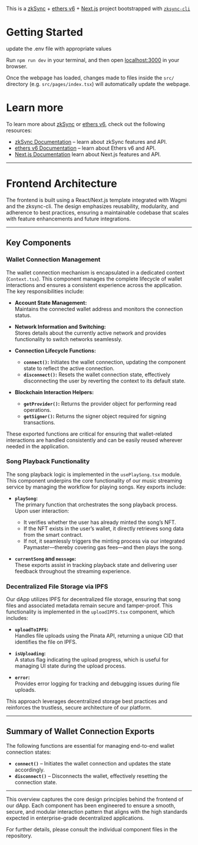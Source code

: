 This is a [zkSync](https://zksync.io) + [ethers v6](https://docs.ethers.org/v6/) + [Next.js](https://nextjs.org) project bootstrapped with [`zksync-cli`](https://github.com/matter-labs/zksync-cli)

# Getting Started

update the .env file with appropriate  values

Run `npm run dev` in your terminal, and then open [localhost:3000](http://localhost:3000) in your browser.

Once the webpage has loaded, changes made to files inside the `src/` directory (e.g. `src/pages/index.tsx`) will automatically update the webpage.

# Learn more

To learn more about [zkSync](https://zksync.io) or [ethers v6](https://docs.ethers.org/v6/), check out the following resources:

- [zkSync Documentation](https://era.zksync.io/docs/dev) – learn about zkSync features and API.
- [ethers v6 Documentation](https://docs.ethers.org/v6/) – learn about Ethers v6 and API.
- [Next.js Documentation](https://nextjs.org/docs) learn about Next.js features and API.



---

# Frontend Architecture

The frontend is built using a React/Next.js template integrated with Wagmi and the zksync-cli. The design emphasizes reusability, modularity, and adherence to best practices, ensuring a maintainable codebase that scales with feature enhancements and future integrations.

---

## Key Components

### Wallet Connection Management

The wallet connection mechanism is encapsulated in a dedicated context (`Context.tsx`). This component manages the complete lifecycle of wallet interactions and ensures a consistent experience across the application. The key responsibilities include:

- **Account State Management:**  
  Maintains the connected wallet address and monitors the connection status.

- **Network Information and Switching:**  
  Stores details about the currently active network and provides functionality to switch networks seamlessly.

- **Connection Lifecycle Functions:**
  - **`connect()`:** Initiates the wallet connection, updating the component state to reflect the active connection.
  - **`disconnect()`:** Resets the wallet connection state, effectively disconnecting the user by reverting the context to its default state.
  
- **Blockchain Interaction Helpers:**
  - **`getProvider()`:** Returns the provider object for performing read operations.
  - **`getSigner()`:** Returns the signer object required for signing transactions.

These exported functions are critical for ensuring that wallet-related interactions are handled consistently and can be easily reused wherever needed in the application.

### Song Playback Functionality

The song playback logic is implemented in the `usePlaySong.tsx` module. This component underpins the core functionality of our music streaming service by managing the workflow for playing songs. Key exports include:

- **`playSong`:**  
  The primary function that orchestrates the song playback process. Upon user interaction:
  - It verifies whether the user has already minted the song’s NFT.
  - If the NFT exists in the user’s wallet, it directly retrieves song data from the smart contract.
  - If not, it seamlessly triggers the minting process via our integrated Paymaster—thereby covering gas fees—and then plays the song.
  
- **`currentSong` and `message`:**  
  These exports assist in tracking playback state and delivering user feedback throughout the streaming experience.

### Decentralized File Storage via IPFS

Our dApp utilizes IPFS for decentralized file storage, ensuring that song files and associated metadata remain secure and tamper-proof. This functionality is implemented in the `uploadIPFS.tsx` component, which includes:

- **`uploadToIPFS`:**  
  Handles file uploads using the Pinata API, returning a unique CID that identifies the file on IPFS.

- **`isUploading`:**  
  A status flag indicating the upload progress, which is useful for managing UI state during the upload process.

- **`error`:**  
  Provides error logging for tracking and debugging issues during file uploads.

This approach leverages decentralized storage best practices and reinforces the trustless, secure architecture of our platform.

---

## Summary of Wallet Connection Exports

The following functions are essential for managing end-to-end wallet connection states:

- **`connect()`** – Initiates the wallet connection and updates the state accordingly.  
- **`disconnect()`** – Disconnects the wallet, effectively resetting the connection state.

---

This overview captures the core design principles behind the frontend of our dApp. Each component has been engineered to ensure a smooth, secure, and modular interaction pattern that aligns with the high standards expected in enterprise-grade decentralized applications.

For further details, please consult the individual component files in the repository.
